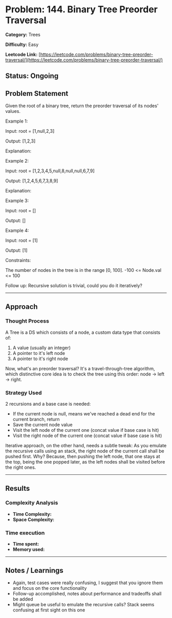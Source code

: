 # Problem: 144. Binary Tree Preorder Traversal
**Category:** Trees

**Difficulty:** Easy

**Leetcode Link:** [https://leetcode.com/problems/binary-tree-preorder-traversal/](https://leetcode.com/problems/binary-tree-preorder-traversal/)

**Status:** Ongoing
---

## Problem Statement

Given the root of a binary tree, return the preorder traversal of its nodes' values.

 

Example 1:

Input: root = [1,null,2,3]

Output: [1,2,3]

Explanation:



Example 2:

Input: root = [1,2,3,4,5,null,8,null,null,6,7,9]

Output: [1,2,4,5,6,7,3,8,9]

Explanation:



Example 3:

Input: root = []

Output: []

Example 4:

Input: root = [1]

Output: [1]

 

Constraints:

The number of nodes in the tree is in the range [0, 100].
-100 <= Node.val <= 100
 

Follow up: Recursive solution is trivial, could you do it iteratively?

---
## Approach

### Thought Process
A Tree is a DS which consists of a node, a custom data type that consists of:
1. A value (usually an integer)
2. A pointer to it's left node
3. A pointer to it's right node

Now, what's an preorder traversal? It's a travel-through-tree algorithm, which distinctive core idea is to check the tree using this order: node -> left -> right.

### Strategy Used

2 recursions and a base case is needed:
- If the current node is null, means we've reached a dead end for the current branch, return
- Save the current node value
- Visit the left node of the current one (concat value if base case is hit)
- Visit the right node of the current one (concat value if base case is hit)

Iterative approach, on the other hand, needs a subtle tweak: As you emulate the recursive calls using an stack, the right node of the current call shall be pushed first. Why? Because, then pushing the left node, that one stays at the top, being the one popped later, as the left nodes shall be visited before the right ones.


---
## Results
### Complexity Analysis
- **Time Complexity:** 
- **Space Complexity:** 

### Time execution
- **Time spent:** 
- **Memory used:** 

---
## Notes / Learnings
- Again, test cases were really confusing, I suggest that you ignore them and focus on the core functionality
- Follow-up accomplished, notes about performance and tradeoffs shall be added
- Might queue be useful to emulate the recursive calls? Stack seems confusing at first sight on this one
